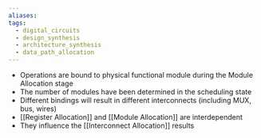 ```yaml
---
aliases: 
tags:
  - digital_circuits
  - design_synthesis
  - architecture_synthesis
  - data_path_allocation
---
```

- Operations are bound to physical functional module during the Module Allocation stage
- The number of modules have been determined in the scheduling state
- Different bindings will result in different interconnects (including MUX, bus, wires)
- [[Register Allocation]] and [[Module Allocation]] are interdependent
- They influence the [[Interconnect Allocation]] results